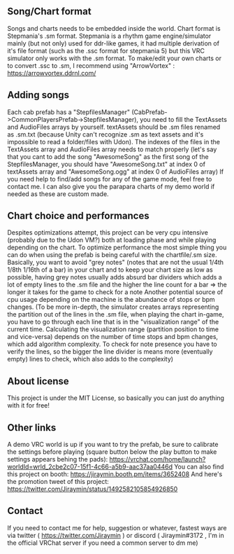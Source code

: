 ## Song/Chart format
Songs and charts needs to be embedded inside the world. Chart format is Stepmania's .sm format.
Stepmania is a rhythm game engine/simulator mainly (but not only) used for ddr-like games, it had multiple derivation of it's file format (such as the .ssc format for stepmania 5) but this VRC simulator only works with the .sm format.
To make/edit your own charts or to convert .ssc to .sm, I recommend using "ArrowVortex" : https://arrowvortex.ddrnl.com/

## Adding songs
Each cab prefab has a "StepfilesManager" (CabPrefab->CommonPlayersPrefab->StepfilesManager), you need to fill the TextAssets and AudioFiles arrays by yourself. textAssets should be .sm files renamed as .sm.txt (because Unity can't recognize .sm as text assets and it's impossible to read a folder/files with Udon).
The indexes of the files in the TextAssets array and AudioFiles array needs to match properly (let's say that you cant to add the song "AwesomeSong" as the first song of the StepfilesManager, you should have "AwesomeSong.txt" at index 0 of textAssets array and "AwesomeSong.ogg" at index 0 of AudioFiles array)
If you need help to find/add songs for any of the game mode, feel free to contact me. I can also give you the parapara charts of my demo world if needed as these are custom made.

## Chart choice and performances
Despites optimizations attempt, this project can be very cpu intensive (probably due to the Udon VM?) both at loading phase and while playing depending on the chart. To optimize performance the most simple thing you can do when using the prefab is being careful with the chartfile/.sm size.
Basically, you want to avoid "grey notes" (notes that are not the usual 1/4th 1/8th 1/16th of a bar) in your chart and to keep your chart size as low as possible, having grey notes usually adds absurd bar dividers which adds a lot of empty lines to the .sm file and the higher the line count for a bar => the longer it takes for the game to check for a note
Another potential source of cpu usage depending on the machine is the abundance of stops or bpm changes.
(To be more in-depth, the simulator creates arrays representing the partition out of the lines in the .sm file, when playing the chart in-game, you have to go through each line that is in the "visualization range" of the current time. 
Calculating the visualization range (partition position to time and vice-versa) depends on the number of time stops and bpm changes, which add algorithm complexity. To check for note presence you have to verify the lines, so the bigger the line divider is means more (eventually empty) lines to check, which also adds to the complexity)

## About license
This project is under the MIT License, so basically you can just do anything with it for free!

## Other links
A demo VRC world is up if you want to try the prefab, be sure to calibrate the settings before playing (square button below the play button to make settings appears behing the pads): https://vrchat.com/home/launch?worldId=wrld_2cbe2c07-15f1-4c66-a5b9-aac37aa0446d
You can also find this project on booth: https://jiraymin.booth.pm/items/3652408
And here's the promotion tweet of this project: https://twitter.com/Jiraymin/status/1492582105854926850

## Contact
If you need to contact me for help, suggestion or whatever, fastest ways are via twitter ( https://twitter.com/Jiraymin ) or discord ( Jiraymin#3172 , I'm in the official VRChat server if you need a common server to dm me)
